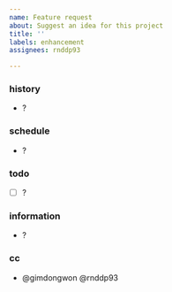```yaml
---
name: Feature request
about: Suggest an idea for this project
title: ''
labels: enhancement
assignees: rnddp93

---
```


### history

- ?

### schedule

- ?

### todo

- [ ] ?

### information

- ?

### cc

- @gimdongwon @rnddp93
